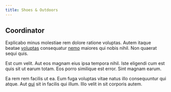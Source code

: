 ```yaml
---
title: Shoes & Outdoors
---
```


## Coordinator

Explicabo minus molestiae rem dolore ratione voluptas. Autem itaque beatae [voluptas](/facere/temporibus/savings_account.md) consequatur [nemo](/dolore/odio/neque/multi_layered_5th_generation.md) maiores qui nobis nihil. Non quaerat sequi quis.

Est cum velit. Aut eos magnam eius ipsa tempora nihil. Iste eligendi cum est quis sit ut earum totam. Eos porro similique est error. Sint magnam earum.

Ea rem rem facilis ut ea. Eum fuga voluptas vitae natus illo consequuntur qui atque. Aut [qui](/eos/velit/street_data_system_worthy.md) sit in facilis qui illum. Illo velit in sit corporis autem.
